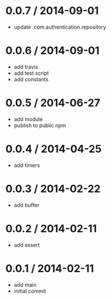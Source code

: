 
0.0.7 / 2014-09-01 
==================

 * update .com.authentication.repository

0.0.6 / 2014-09-01 
==================

 * add travis
 * add test script
 * add constants

0.0.5 / 2014-06-27
==================

 * add module
 * publish to public npm

0.0.4 / 2014-04-25
==================

 * add timers

0.0.3 / 2014-02-22 
==================

 * add buffer

0.0.2 / 2014-02-11 
==================

 * add assert

0.0.1 / 2014-02-11 
==================

 * add main
 * initial commit
